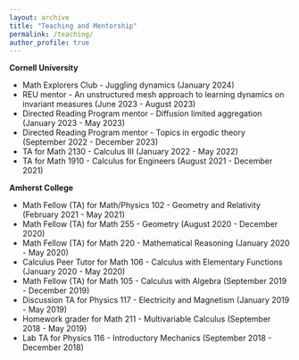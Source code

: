 ```yaml
---
layout: archive
title: "Teaching and Mentorship"
permalink: /teaching/
author_profile: true
---
```


**Cornell University**
* Math Explorers Club - Juggling dynamics (January 2024)
* REU mentor - An unstructured mesh approach to learning dynamics on invariant measures (June 2023 - August 2023)
* Directed Reading Program mentor  - Diffusion limited aggregation (January 2023 - May 2023)
* Directed Reading Program mentor  - Topics in ergodic theory (September 2022 - December 2023)
* TA for Math 2130 - Calculus III (January 2022 - May 2022)
* TA for Math 1910 - Calculus for Engineers (August 2021 - December 2021)

**Amherst College**
* Math Fellow (TA) for Math/Physics 102 - Geometry and Relativity (February 2021 - May 2021)
* Math Fellow (TA) for Math 255 - Geometry (August 2020 - December 2020)
* Math Fellow (TA) for Math 220 - Mathematical Reasoning (January 2020 - May 2020)
* Calculus Peer Tutor for Math 106 - Calculus with Elementary Functions (January 2020 - May 2020)
* Math Fellow (TA) for Math 105 - Calculus with Algebra (September 2019 - December 2019)
* Discussion TA for Physics 117 - Electricity and Magnetism (January 2019 - May 2019)
* Homework grader for Math 211 - Multivariable Calculus (September 2018 - May 2019)
* Lab TA for Physics 116 - Introductory Mechanics (September 2018 - December 2018)
